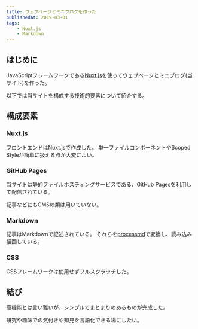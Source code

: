 ```yaml
---
title: ウェブページとミニブログを作った
publishedAt: 2019-03-01
tags:
    - Nuxt.js
    - Markdown
---
```


## はじめに

JavaScriptフレームワークである[Nuxt.js](https://nuxtjs.org/)を使ってウェブページとミニブログ(当サイト)を作った。

以下では当サイトを構成する技術的要素について紹介する。

## 構成要素

### Nuxt.js

フロントエンドはNuxt.jsで作成した。
単一ファイルコンポーネントやScoped Styleが簡単に扱える点が大変によい。

### GitHub Pages

当サイトは静的ファイルホスティングサービスである、GitHub Pagesを利用して配信されている。

記事などにもCMSの類は用いていない。

### Markdown

記事はMarkdownで記述されている。
それらを[processmd](https://github.com/tscanlin/processmd)で変換し、読み込み描画している。

### CSS

CSSフレームワークは使用せずフルスクラッチした。

## 結び

高機能とは言い難いが、シンプルでまとまりのあるものが完成した。

研究や趣味での気付きや知見を言語化できる場にしたい。
